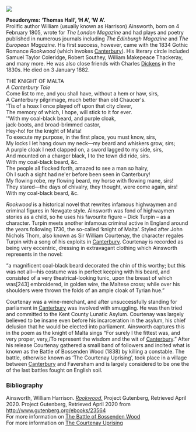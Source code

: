 <a href="https://dev.visual-essays.app"><img src="https://dev-visual-essays.netlify.app/images/ve-button.png"></a> <param ve-config title="William Harrison Ainsworth (1805-1882)" author="Laura Allen" layout="vtl" banner="/images/banners/19c.jpg">

<param ve-entity eid="Q29303" aliases="Canterbury">
<param ve-entity eid="Q7074318" aliases="Kent County Lunatic Asylum">
<param ve-entity eid="Q 4870530" aliases="the Battle of Bossenden Wood">
<param ve-entity eid="Q" aliases="">

**Pseudonyms: ‘Thomas Hall’, ‘H A’, ‘W A’.**      
Prolific author William (usually known as Harrison) Ainsworth, born on 4 February 1805, wrote for _The London Magazine_ and had plays and poetry published in numerous journals including _The Edinburgh Magazine_ and _The European Magazine_. His first success, however, came with the 1834 Gothic Romance _Rookwood_ (which invokes [Canterbury](/19c/19c-canterbury)). His literary circle included Samuel Taylor Coleridge, Robert Southey, William Makepeace Thackeray, and many more. He was also close friends with Charles [Dickens](/dickens/dickens-biography) in the 1830s. He died on 3 January 1882.
<param ve-map primary center="Q29303" zoom="10">
<param ve-image url="https://upload.wikimedia.org/wikipedia/commons/7/7d/Rookwood_-_Frontispiece.jpg" label="Rookwood - Frontispiece.jpg" attribution="William Harrison AinsworthArtist Daniel Maclise, Public domain, via Wikimedia Commons">

THE KNIGHT OF MALTA  
_A Canterbury Tale_   
Come list to me, and you shall have, without a hem or haw, sirs,   
A Canterbury pilgrimage, much better than old Chaucer's.   
'Tis of a hoax I once played off upon that city clever,   
The memory of which, I hope, will stick to it for ever.   
''With my coal-black beard, and purple cloak,   
jack-boots, and broad-brimmed castor,   
Hey-ho! for the knight of Malta!   
To execute my purpose, in the first place, you must know, sirs,   
My locks I let hang down my neck—my beard and whiskers grow, sirs;   
A purple cloak I next clapped on, a sword lagged to my side, sirs,   
And mounted on a charger black, I to the town did ride, sirs.   
With my coal-black beard, &c.   
The people all flocked forth, amazed to see a man so hairy,   
Oh I such a sight had ne'er before been seen in Canterbury!   
My flowing robe, my flowing beard, my horse with flowing mane, sirs!   
They stared—the days of chivalry, they thought, were come again, sirs!   
With my coal-black beard, &c.   
<param ve-map primary center="Q29303" zoom="10">
<param ve-image url="https://upload.wikimedia.org/wikipedia/commons/a/a2/Blake_Canterbury_Pilgrims_engraving.jpg" label="Blake Canterbury Pilgrims engraving.jpg" attribution="William Blake, Public domain, via Wikimedia Commons">

_Rookwood_ is a historical novel that rewrites infamous highwaymen and criminal figures in Newgate style. Ainsworth was fond of highwaymen stories as a child, so he uses his favourite figure – Dick Turpin – as a character. Turpin meets another infamous criminal active in England around the years following 1730, the so-called ‘knight of Malta’. Styled after John Nichols Thom, also known as Sir William Courtenay, the character regales Turpin with a song of his exploits in [Canterbury](/19c/19c-canterbury). Courtenay is recorded as being very eccentric, dressing in extravagant clothing which Ainsworth represents in the novel:
<param ve-map primary center="Q29303" zoom="10">
<param ve-image url="https://upload.wikimedia.org/wikipedia/commons/f/f7/William_Harrison_Ainsworth_and_his_friends_%28IA_williamharrisona01elli%29.pdf" label="William Harrison Ainsworth and his friends (IA williamharrisona01elli).pdf" attribution="Ellis, S. M. (Stewart Marsh), Public domain, via Wikimedia Commons">

“a magnificent coal-black beard decorated the chin of this worthy; but this was not all—his costume was in perfect keeping with his beard, and consisted of a very theatrical-looking tunic, upon the breast of which was[243] embroidered, in golden wire, the Maltese cross; while over his shoulders were thrown the folds of an ample cloak of Tyrian hue.” 
<param ve-image url="https://www.bl.uk/britishlibrary/~/media/bl/global/dl%20romantics%20and%20victorians/collection-item-images/a/i/n/ainsworth%20w%20h%20rookwood%20m00006%2057.jpg" label="Rookwood; The fourth edition" attribution="Usage terms Public Domain">

Courtenay was a wine-merchant, and after unsuccessfully standing for parliament in [Canterbury](/19c/19c-canterbury) was involved with smuggling. He was then tried and committed to the Kent County Lunatic Asylum. Courtenay was largely believed to be insane even before his incarceration in the asylum, his chief delusion that he would be elected into parliament. Ainsworth captures this in the poem as the knight of Malta sings “For surely I the fittest was, and very proper, very,/To represent the wisdom and the wit of [Canterbury](19c-canterbury).” After his release Courtenay gathered a small band of followers and incited what is known as the Battle of Bossenden Wood (1838) by killing a constable. The battle, otherwise known as ‘The Courtenay Uprising’, took place in a village between [Canterbury](/19c/19c-canterbury) and Faversham and is largely considered to be one the of the last battles fought on English soil.
<param ve-map primary center="Q5315106" zoom="10">
 <param ve-image url="https://upload.wikimedia.org/wikipedia/commons/8/80/Bossenden_Wood_-_geograph.org.uk_-_437865.jpg" label="Bossenden Wood - geograph.org.uk - 437865.jpg" attribution="Paul Plumb / Bossenden Wood">

### Bibliography

Ainsworth, William Harrison. [_Rookwood._](http://www.gutenberg.org/ebooks/23564) Project Gutenberg, Retrieved April 2020. Project Gutenberg, Retrieved April 2020 from http://www.gutenberg.org/ebooks/23564   
For more information on [The Battle of Bossenden Wood](https://favershamlife.org/the-battle-of-bossenden-wood-1838/)   
For more information on [The Courtenay Uprising](http://www.kentpast.co.uk/the%20courtenay%20uprising.html)    
<param ve-image url="https://upload.wikimedia.org/wikipedia/commons/a/aa/William_Harrison_Ainsworth_-_AUTHOR_OF_ROOKWOOD.png" label="William Harrison Ainsworth - AUTHOR OF ROOKWOOD.png" attribution="Author William Bates, Illustrator Daniel Maclise, Public domain, via Wikimedia Commons">
